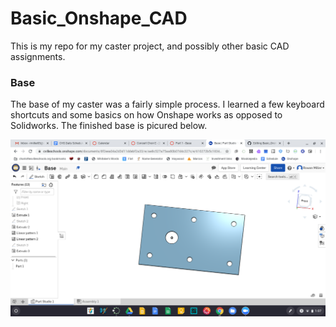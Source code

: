 # Basic_Onshape_CAD

This is my repo for my caster project, and possibly other basic CAD assignments.

### Base

The base of my caster was a fairly simple process. I learned a few keyboard shortcuts and some basics on how Onshape works as opposed to Solidworks. The finished base is picured below.

![Base](https://github.com/rmiller85/Basic_Onshape_CAD/blob/master/images/Screenshot%202020-09-23%20at%201.08.01%20PM.png)
